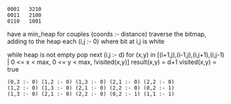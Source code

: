

    0001   3210
    0011   2100
    0110   1001

have a min_heap for couples (coords :- distance)
traverse the bitmap, adding to the heap each (i,j :- 0) where bit at i,j is white

while heap is not empty
    pop next (i,j :- d)
    for (x,y) in [(i+1,j),(i-1,j),(i,j+1),(i,j-1) | 0 <= x < max, 0 <= y < max, !visited(x,y)]
        result(x,y) = d+1
        visited(x,y) = true
 
    (0,3 :- 0) (1,2 :- 0) (1,3 :- 0) (2,1 :- 0) (2,2 :- 0)
    (1,2 :- 0) (1,3 :- 0) (2,1 :- 0) (2,2 :- 0) (0,2 :- 1) 
    (1,3 :- 0) (2,1 :- 0) (2,2 :- 0) (0,2 :- 1) (1,1 :- 1) 
    
    
    
    
    
 
